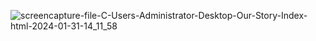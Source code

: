 ![screencapture-file-C-Users-Administrator-Desktop-Our-Story-Index-html-2024-01-31-14_11_58](https://github.com/MurtazaTanda/Our-Story/assets/153167949/e5860264-04a1-4a55-8ffc-69e29480db3d)
